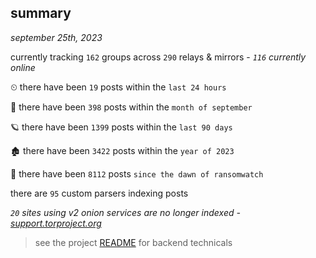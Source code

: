 
## summary
_september 25th, 2023_

currently tracking `162` groups across `290` relays & mirrors - _`116` currently online_

⏲ there have been `19` posts within the `last 24 hours`

🦈 there have been `398` posts within the `month of september`

🪐 there have been `1399` posts within the `last 90 days`

🏚 there have been `3422` posts within the `year of 2023`

🦕 there have been `8112` posts `since the dawn of ransomwatch`

there are `95` custom parsers indexing posts

_`20` sites using v2 onion services are no longer indexed - [support.torproject.org](https://support.torproject.org/onionservices/v2-deprecation/)_

> see the project [README](https://github.com/joshhighet/ransomwatch#ransomwatch--) for backend technicals
